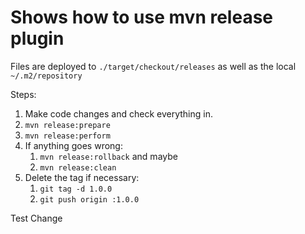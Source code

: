 # Shows how to use mvn release plugin

Files are deployed to `./target/checkout/releases` as well as the local `~/.m2/repository`

Steps:

1. Make code changes and check everything in.
1. `mvn release:prepare`
1. `mvn release:perform`
1. If anything goes wrong:
    1. `mvn release:rollback` and maybe
    1. `mvn release:clean`
1. Delete the tag if necessary:
    1. `git tag -d 1.0.0`
    1. `git push origin :1.0.0`

Test Change
